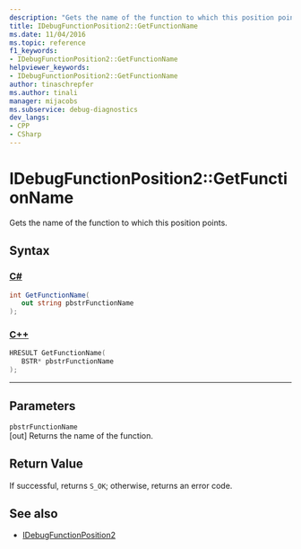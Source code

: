 ```yaml
---
description: "Gets the name of the function to which this position points."
title: IDebugFunctionPosition2::GetFunctionName
ms.date: 11/04/2016
ms.topic: reference
f1_keywords:
- IDebugFunctionPosition2::GetFunctionName
helpviewer_keywords:
- IDebugFunctionPosition2::GetFunctionName
author: tinaschrepfer
ms.author: tinali
manager: mijacobs
ms.subservice: debug-diagnostics
dev_langs:
- CPP
- CSharp
---
```

# IDebugFunctionPosition2::GetFunctionName

Gets the name of the function to which this position points.

## Syntax

### [C#](#tab/csharp)
```csharp
int GetFunctionName(
   out string pbstrFunctionName
);
```
### [C++](#tab/cpp)
```cpp
HRESULT GetFunctionName( 
   BSTR* pbstrFunctionName
);
```
---

## Parameters
`pbstrFunctionName`\
[out] Returns the name of the function.

## Return Value
 If successful, returns `S_OK`; otherwise, returns an error code.

## See also
- [IDebugFunctionPosition2](../../../extensibility/debugger/reference/idebugfunctionposition2.md)
